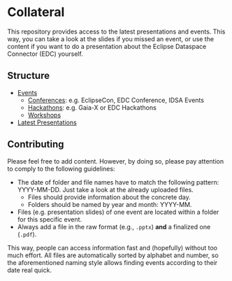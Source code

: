 # Collateral

This repository provides access to the latest presentations and events. This way, you can take a 
look at the slides if you missed an event, or use the content if you want to do a presentation about 
the Eclipse Dataspace Connector (EDC) yourself.

## Structure

- [Events](Events)
  - [Conferences](Events/Conferences): e.g. EclipseCon, EDC Conference, IDSA Events
  - [Hackathons](Events/Hackathons): e.g. Gaia-X or EDC Hackathons
  - [Workshops](Events/Workshops)
- [Latest Presentations](Latest%20Presentations)

## Contributing

Please feel free to add content. However, by doing so, please pay attention to comply to the 
following guidelines:
- The date of folder and file names have to match the following pattern: YYYY-MM-DD. Just take a 
  look at the already uploaded files.
  - Files should provide information about the concrete day.
  - Folders should be named by year and month: YYYY-MM.
- Files (e.g. presentation slides) of one event are located within a folder for this specific event.
- Always add a file in the raw format (e.g., `.pptx`) **and** a finalized one (`.pdf`).

This way, people can access information fast and (hopefully) without too much effort. All files are
automatically sorted by alphabet and number, so the aforementioned naming style allows finding
events according to their date real quick.
